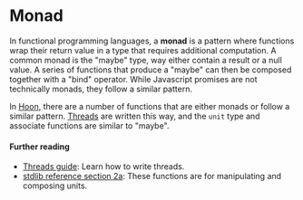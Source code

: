 # Monad

In functional programming languages, a **monad** is a pattern where functions wrap their return value in a type that requires additional computation. A common monad is the "maybe" type, way either contain a result or a null value. A series of functions that produce a "maybe" can then be composed together with a "bind" operator. While Javascript promises are not technically monads, they follow a similar pattern.

In [Hoon](glossary/hoon), there are a number of functions that are either monads or follow a similar pattern. [Threads](glossary/thread) are written this way, and the `unit` type and associate functions are similar to "maybe".

#### Further reading

- [Threads guide](userspace/threads/tutorials/basics/fundamentals): Learn how to write threads.
- [stdlib reference section 2a](language/hoon/reference/stdlib/2a): These functions are for manipulating and composing units.
